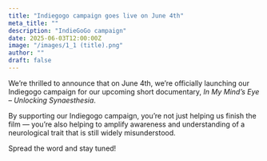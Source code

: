 ```yaml
---
title: "Indiegogo campaign goes live on June 4th"
meta_title: ""
description: "IndieGoGo campaign"
date: 2025-06-03T12:00:00Z
image: "/images/1_1 (title).png"
author: ""
draft: false
---
```


We’re thrilled to announce that on June 4th, we’re officially launching our Indiegogo campaign for our upcoming short documentary, *In My Mind’s Eye – Unlocking Synaesthesia*.

By supporting our Indiegogo campaign, you’re not just helping us finish the film — you’re also helping to amplify awareness and understanding of a neurological trait that is still widely misunderstood.

Spread the word and stay tuned!
